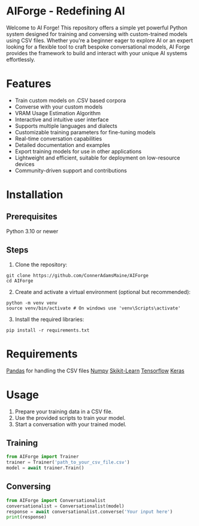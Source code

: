 # AIForge - Redefining AI
Welcome to AI Forge! This repository offers a simple yet powerful Python system designed for training and conversing with custom-trained models using CSV files. Whether you're a beginner eager to explore AI or an expert looking for a flexible tool to craft bespoke conversational models, AI Forge provides the framework to build and interact with your unique AI systems effortlessly.

# Features
- Train custom models on .CSV based corpora
- Converse with your custom models
- VRAM Usage Estimation Algorithm
- Interactive and intuitive user interface
- Supports multiple languages and dialects
- Customizable training parameters for fine-tuning models
- Real-time conversation capabilities
- Detailed documentation and examples
- Export training models for use in other applications
- Lightweight and efficient, suitable for deployment on low-resource devices
- Community-driven support and contributions

# Installation
## Prerequisites
Python 3.10 or newer

## Steps
1. Clone the repository:
```
git clone https://github.com/ConnerAdamsMaine/AIForge
cd AIForge
```

2. Create and activate a virtual environment (optional but recommended):
```
python -m venv venv
source venv/bin/activate # On windows use 'venv\Scripts\activate'
```

3. Install the required libraries:
```
pip install -r requirements.txt
```

# Requirements
[Pandas](https://pandas.pydata.org/) for handling the CSV files
[Numpy](https://numpy.org/)
[Skikit-Learn](https://scikit-learn.org/stable/)
[Tensorflow](https://www.tensorflow.org/)
[Keras](https://keras.io/)

# Usage
1. Prepare your training data in a CSV file.
2. Use the provided scripts to train your model.
3. Start a conversation with your trained model.

## Training
```py
from AIForge import Trainer
trainer = Trainer('path_to_your_csv_file.csv')
model = await trainer.Train()
```

## Conversing
```py
from AIForge import Conversationalist
conversationalist = Conversationalist(model)
response = await conversationalist.converse('Your input here')
print(response)
```

